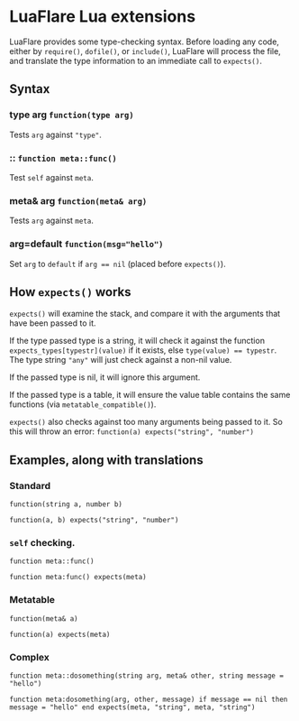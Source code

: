 # LuaFlare Lua extensions

LuaFlare provides some type-checking syntax.  Before loading any code, either by `require()`, `dofile()`, or `include()`, LuaFlare will process the file, and translate the type information to an immediate call to `expects()`.

## Syntax

### type arg `function(type arg)`

Tests `arg` against `"type"`.

### :: `function meta::func()`

Test `self` against `meta`.

### meta& arg `function(meta& arg)`

Tests `arg` against `meta`.

### arg=default `function(msg="hello")`

Set `arg` to `default` if `arg == nil` (placed before `expects()`).

## How `expects()` works

`expects()` will examine the stack, and compare it with the arguments that have been passed to it.

If the type passed type is a string, it will check it against the function `expects_types[typestr](value)` if it exists, else `type(value) == typestr`.  The type string `"any"` will just check against a non-nil value.

If the passed type is nil, it will ignore this argument.

If the passed type is a table, it will ensure the value table contains the same functions (via `metatable_compatible()`).

`expects()` also checks against too many arguments being passed to it.  So this will throw an error: `function(a) expects("string", "number")`

## Examples, along with translations

### Standard

`function(string a, number b)`

`function(a, b) expects("string", "number")`

### `self` checking.

`function meta::func()`

`function meta:func() expects(meta)`

### Metatable

`function(meta& a)`

`function(a) expects(meta)`

### Complex

`function meta::dosomething(string arg, meta& other, string message = "hello")`

`function meta:dosomething(arg, other, message) if message == nil then message = "hello" end expects(meta, "string", meta, "string")`
